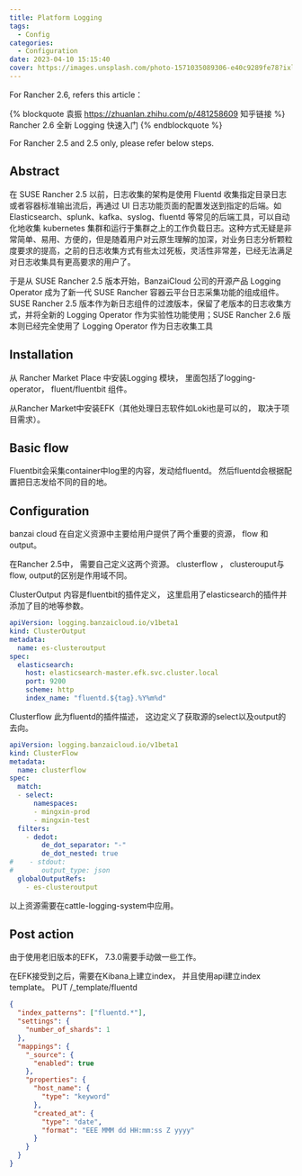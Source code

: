 ```yaml
---
title: Platform Logging
tags:
  - Config
categories:
  - Configuration
date: 2023-04-10 15:15:40
cover: https://images.unsplash.com/photo-1571035089306-e40c9289fe78?ixlib=rb-4.0.3&ixid=MnwxMjA3fDB8MHxwaG90by1wYWdlfHx8fGVufDB8fHx8&auto=format&fit=crop&w=687&q=80
---
```



For Rancher 2.6, refers this article：

{% blockquote 袁振    https://zhuanlan.zhihu.com/p/481258609 知乎链接 %}
Rancher 2.6 全新 Logging 快速入门
{% endblockquote %}


For Rancher 2.5 and 2.5 only, please refer below steps.

## Abstract
在 SUSE Rancher 2.5 以前，日志收集的架构是使用 Fluentd 收集指定目录日志或者容器标准输出流后，再通过 UI 日志功能页面的配置发送到指定的后端。如 Elasticsearch、splunk、kafka、syslog、fluentd 等常见的后端工具，可以自动化地收集 kubernetes 集群和运行于集群之上的工作负载日志。这种方式无疑是非常简单、易用、方便的，但是随着用户对云原生理解的加深，对业务日志分析颗粒度要求的提高，之前的日志收集方式有些太过死板，灵活性非常差，已经无法满足对日志收集具有更高要求的用户了。

于是从 SUSE Rancher 2.5 版本开始，BanzaiCloud 公司的开源产品 Logging Operator 成为了新一代 SUSE Rancher 容器云平台日志采集功能的组成组件。SUSE Rancher 2.5 版本作为新日志组件的过渡版本，保留了老版本的日志收集方式，并将全新的 Logging Operator 作为实验性功能使用；SUSE Rancher 2.6 版本则已经完全使用了 Logging Operator 作为日志收集工具

## Installation

从 Rancher Market Place 中安装Logging 模块， 里面包括了logging-operator， fluent/fluentbit 组件。 

从Rancher Market中安装EFK（其他处理日志软件如Loki也是可以的， 取决于项目需求）。

## Basic flow
Fluentbit会采集container中log里的内容，发动给fluentd。 然后fluentd会根据配置把日志发给不同的目的地。

## Configuration

banzai cloud 在自定义资源中主要给用户提供了两个重要的资源， flow 和 output。

在Rancher 2.5中， 需要自己定义这两个资源。 clusterflow ， clusterouput与 flow, output的区别是作用域不同。



ClusterOutput 内容是fluentbit的插件定义， 这里启用了elasticsearch的插件并添加了目的地等参数。
```yaml
apiVersion: logging.banzaicloud.io/v1beta1
kind: ClusterOutput
metadata:
  name: es-clusteroutput
spec:
  elasticsearch:
    host: elasticsearch-master.efk.svc.cluster.local
    port: 9200
    scheme: http
    index_name: "fluentd.${tag}.%Y%m%d"
```

Clusterflow  此为fluentd的插件描述， 这边定义了获取源的select以及output的去向。 
```yaml
apiVersion: logging.banzaicloud.io/v1beta1
kind: ClusterFlow
metadata:
  name: clusterflow
spec:
  match:
  - select:
      namespaces:
      - mingxin-prod
      - mingxin-test
  filters:
    - dedot:
        de_dot_separator: "-"
        de_dot_nested: true
#    - stdout:
#       output_type: json
  globalOutputRefs:
    - es-clusteroutput
```
以上资源需要在cattle-logging-system中应用。 

## Post action
由于使用老旧版本的EFK， 7.3.0需要手动做一些工作。 

在EFK接受到之后，需要在Kibana上建立index， 并且使用api建立index template。
PUT /_template/fluentd
```json
{
  "index_patterns": ["fluentd.*"],
  "settings": {
    "number_of_shards": 1
  },
  "mappings": {
    "_source": {
      "enabled": true
    },
    "properties": {
      "host_name": {
        "type": "keyword"
      },
      "created_at": {
        "type": "date",
        "format": "EEE MMM dd HH:mm:ss Z yyyy"
      }
    }
  }
}
```